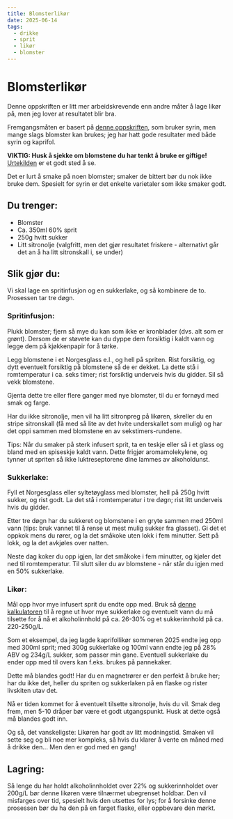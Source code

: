 ```yaml
---
title: Blomsterlikør
date: 2025-06-14
tags:
  - drikke
  - sprit
  - likør
  - blomster
---
```

# Blomsterlikør

Denne oppskriften er litt mer arbeidskrevende enn andre måter å lage likør på, men jeg lover at resultatet blir bra.

Fremgangsmåten er basert på [denne oppskriften](https://backyardforager.com/creme-de-lilac-a-silky-smooth-lilac-liqueur/), som bruker syrin, men mange slags blomster kan brukes; jeg har hatt gode resultater med både syrin og kaprifol.

**VIKTIG: Husk å sjekke om blomstene du har tenkt å bruke er giftige!** [Urtekilden](https://rolv.no/) er et godt sted å se.

Det er lurt å smake på noen blomster; smaker de bittert bør du nok ikke bruke dem.  Spesielt for syrin er det enkelte varietaler som ikke smaker godt.

## Du trenger:

* Blomster 
* Ca. 350ml 60% sprit
* 250g hvitt sukker
* Litt sitronolje (valgfritt, men det gjør resultatet friskere - alternativt går det an å ha litt sitronskall i, se under)

## Slik gjør du:

Vi skal lage en spritinfusjon og en sukkerlake, og så kombinere de to.  Prosessen tar tre døgn.

### Spritinfusjon:

Plukk blomster; fjern så mye du kan som ikke er kronblader (dvs. alt som er grønt).  Dersom de er støvete kan du dyppe dem forsiktig i kaldt vann og legge dem på kjøkkenpapir for å tørke.

Legg blomstene i et Norgesglass e.l., og hell på spriten.  Rist forsiktig, og dytt eventuelt forsiktig på blomstene så de er dekket. La dette stå i romtemperatur i ca. seks timer; rist forsiktig underveis hvis du gidder.  Sil så vekk blomstene.

Gjenta dette tre eller flere ganger med nye blomster, til du er fornøyd med smak og farge.

Har du ikke sitronolje, men vil ha litt sitronpreg på likøren, skreller du en stripe sitronskall (få med så lite av det hvite underskallet som mulig) og har det oppi sammen med blomstene en av sekstimers-rundene.

Tips:  Når du smaker på sterk infusert sprit, ta en teskje eller så i et glass og bland med en spiseskje kaldt vann.  Dette frigjør aromamolekylene, og tynner ut spriten så ikke luktreseptorene dine lammes av alkoholdunst.

### Sukkerlake:

Fyll et Norgesglass eller syltetøyglass med blomster, hell på 250g hvitt sukker, og rist godt.  La det stå i romtemperatur i tre døgn; rist litt underveis hvis du gidder.

Etter tre døgn har du sukkeret og blomstene i en gryte sammen med 250ml vann (tips: bruk vannet til å rense ut mest mulig sukker fra glasset).  Gi det et oppkok mens du rører, og la det småkoke uten lokk i fem minutter.  Sett på lokk, og la det avkjøles over natten.

Neste dag koker du opp igjen, lar det småkoke i fem minutter, og kjøler det ned til romtemperatur.  Til slutt siler du av blomstene - når står du igjen med en 50% sukkerlake.

### Likør:

Mål opp hvor mye infusert sprit du endte opp med.  Bruk så [denne kalkulatoren](https://hobbybrennen.ch/Rechner/en/LiqueurCalculator.html) til å regne ut hvor mye sukkerlake og eventuelt vann du må tilsette for å nå et alkoholinnhold på ca. 26-30% og et sukkerinnhold på ca. 220-250g/L.

Som et eksempel, da jeg lagde kaprifollikør sommeren 2025 endte jeg opp med 300ml sprit; med 300g sukkerlake og 100ml vann endte jeg på 28% ABV og 234g/L sukker, som passer min gane.  Eventuell sukkerlake du ender opp med til overs kan f.eks. brukes på pannekaker.

Dette må blandes godt! Har du en magnetrører er den perfekt å bruke her; har du ikke det, heller du spriten og sukkerlaken på en flaske og rister livskiten utav det.

Nå er tiden kommet for å eventuelt tilsette sitronolje, hvis du vil. Smak deg frem, men 5-10 dråper bør være et godt utgangspunkt.  Husk at dette også må blandes godt inn.

Og så, det vanskeligste:  Likøren har godt av litt modningstid.  Smaken vil sette seg og bli noe mer kompleks, så hvis du klarer å vente en måned med å drikke den...  Men den er god med en gang!

## Lagring:

Så lenge du har holdt alkoholinnholdet over 22% og sukkerinnholdet over 200g/L bør denne likøren være tilnærmet ubegrenset holdbar.  Den vil misfarges over tid, spesielt hvis den utsettes for lys; for å forsinke denne prosessen bør du ha den på en farget flaske, eller oppbevare den mørkt.